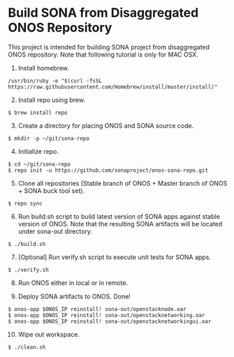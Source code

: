 # Build SONA from Disaggregated ONOS Repository

This project is intended for building SONA project from disaggregated ONOS repository.
Note that following tutorial is only for MAC OSX.

1. Install homebrew.
```
/usr/bin/ruby -e "$(curl -fsSL https://raw.githubusercontent.com/Homebrew/install/master/install)"
```

2. Install repo using brew.
```
$ brew install repo
```

3. Create a directory for placing ONOS and SONA source code.
```
$ mkdir -p ~/git/sona-repo
```

4. Initialize repo.
```
$ cd ~/git/sona-repo
$ repo init -u https://github.com/sonaproject/onos-sona-repo.git
```

5. Clone all repositories (Stable branch of ONOS + Master branch of ONOS + SONA buck tool set).
```
$ repo sync
```

6. Run build.sh script to build latest version of SONA apps against stable version of ONOS.
Note that the resulting SONA artifacts will be located under sona-out directory.
```
$ ./build.sh
```

7. [Optional] Run verify.sh script to execute unit tests for SONA apps.
```
$ ./verify.sh
```

8. Run ONOS either in local or in remote.

9. Deploy SONA artifacts to ONOS. Done!
```
$ onos-app $ONOS_IP reinstall! sona-out/openstacknode.oar
$ onos-app $ONOS_IP reinstall! sona-out/openstacknetworking.oar
$ onos-app $ONOS_IP reinstall! sona-out/openstacknetworkingui.oar
```

10. Wipe out workspace.
```
$ ./clean.sh
```

